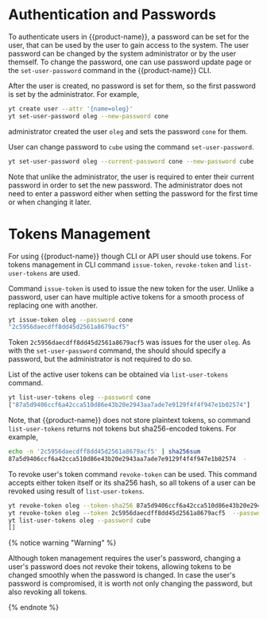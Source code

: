 # Authentication and Passwords

To authenticate users in {{product-name}}, a password can be set for the user, that can be used by the user to gain access to the system. The user password can be changed by the system administrator or by the user themself. To change the password, one can use password update page or the `set-user-password` command in the {{product-name}} CLI.

After the user is created, no password is set for them, so the first password is set by the administrator. For example,

```bash
yt create user --attr '{name=oleg}'
yt set-user-password oleg --new-password cone
```

administrator created the user `oleg` and sets the password `cone` for them.

User can change password to `cube` using the command `set-user-password`.

```bash
yt set-user-password oleg --current-password cone --new-password cube
```

Note that unlike the administrator, the user is required to enter their current password in order to set the new password. The administrator does not need to enter a password either when setting the password for the first time or when changing it later.

# Tokens Management

For using {{product-name}} though CLI or API user should use tokens. For tokens management in CLI command `issue-token`, `revoke-token` and `list-user-tokens` are used.

Command `issue-token` is used to issue the new token for the user. Unlike a password, user can have multiple active tokens for a smooth process of replacing one with another.

```bash
yt issue-token oleg --password cone
"2c5956daecdff8dd45d2561a8679acf5"
```

Token `2c5956daecdff8dd45d2561a8679acf5` was issues for the user `oleg`. As with the `set-user-password` command, the should should specify a password, but the administrator is not required to do so.

List of the active user tokens can be obtained via `list-user-tokens` command.

```bash
yt list-user-tokens oleg --password cone
["87a5d9406ccf6a42cca510d86e43b20e2943aa7ade7e9129f4f4f947e1b02574"]
```

Note, that {{product-name}} does not store plaintext tokens, so command `list-user-tokens` returns not tokens but sha256-encoded tokens. For example,

```bash
echo -n '2c5956daecdff8dd45d2561a8679acf5' | sha256sum
87a5d9406ccf6a42cca510d86e43b20e2943aa7ade7e9129f4f4f947e1b02574  -
```

To revoke user's token command `revoke-token` can be used. This command accepts either token itself or its sha256 hash, so all tokens of a user can be revoked using result of `list-user-tokens`.

```bash
yt revoke-token oleg --token-sha256 87a5d9406ccf6a42cca510d86e43b20e2943aa7ade7e9129f4f4f947e1b02574  --password cube
yt revoke-token oleg --token 2c5956daecdff8dd45d2561a8679acf5  --password cube
yt list-user-tokens oleg --password cube
[]
```

{% notice warning "Warning" %}

Although token management requires the user's password, changing a user's password does not revoke their tokens, allowing tokens to be changed smoothly when the password is changed. In case the user's password is compromised, it is worth not only changing the password, but also revoking all tokens.

{% endnote %}
